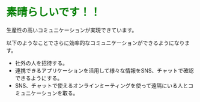 # <span style="color: green;">素晴らしいです！！</span>

生産性の高いコミュニケーションが実現できています。

以下のようなことでさらに効率的なコミュニケーションができるようになります。

* 社外の人を招待する。
* 連携できるアプリケーションを活用して様々な情報をSNS、チャットで確認できるようにする。
* SNS、チャットで使えるオンラインミーティングを使って遠隔にいる人とコミュニケーションを取る。

